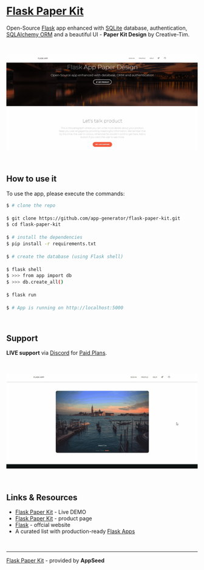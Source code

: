 # [Flask Paper Kit](https://appseed.us/apps/flask-apps/flask-paper-kit)

Open-Source [Flask](https://palletsprojects.com/p/flask/) app enhanced with [SQLite](https://www.sqlite.org/index.html) database, authentication, [SQLAlchemy ORM](https://www.sqlalchemy.org/) and a beautiful UI - **Paper Kit Design** by Creative-Tim.

<br />

![Flask Paper Kit - Gif animated intro.](https://raw.githubusercontent.com/app-generator/static/master/products/flask-paper-kit-intro.gif)

<br />

## How to use it

To use the app, please execute the commands:

```bash
$ # clone the repo

$ git clone https://github.com/app-generator/flask-paper-kit.git
$ cd flask-paper-kit

$ # install the dependencies
$ pip install -r requirements.txt

$ # create the database (using Flask shell)

$ flask shell
$ >>> from app import db
$ >>> db.create_all()

$ flask run

$ # App is running on http://localhost:5000 
```

<br />

## Support

**LIVE support** via [Discord](https://discord.gg/fZC6hup) for [Paid Plans](https://appseed.us/pricing).

<br />

![Flask Paper Kit - Gif animated intro.](https://raw.githubusercontent.com/app-generator/static/master/products/flask-paper-kit-pages-intro.gif)

<br />

## Links & Resources

- [Flask Paper Kit](https://flask-paper-kit.appseed.us/) - Live DEMO
- [Flask Paper Kit](https://appseed.us/apps/flask-apps/flask-paper-kit) - product page 
- [Flask](https://palletsprojects.com/p/flask/) - offcial website
- A curated list with production-ready [Flask Apps](https://appseed.us/apps/flask-apps)

<br />

---
[Flask Paper Kit](https://appseed.us/apps/flask-apps/flask-paper-kit) - provided by **AppSeed**

